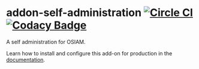 # addon-self-administration [![Circle CI](https://circleci.com/gh/osiam/addon-self-administration.svg?style=svg)](https://circleci.com/gh/osiam/addon-self-administration) [![Codacy Badge](https://api.codacy.com/project/badge/grade/ad2f264b04c846949878779e7e8101b7)](https://www.codacy.com/app/OSIAM/addon-self-administration)

A self administration for OSIAM.

Learn how to install and configure this add-on for production in the
[documentation](docs/README.md).
